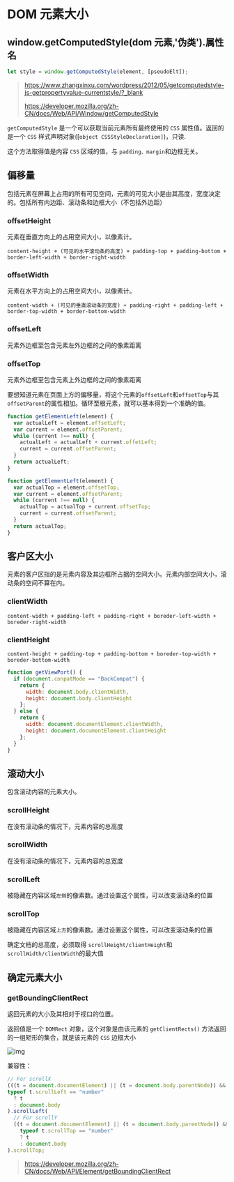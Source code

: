 # DOM 元素大小

## window.getComputedStyle(dom 元素,'伪类').属性名

```js
let style = window.getComputedStyle(element, [pseudoElt]);
```

> <https://www.zhangxinxu.com/wordpress/2012/05/getcomputedstyle-js-getpropertyvalue-currentstyle/?_blank>
>
> <https://developer.mozilla.org/zh-CN/docs/Web/API/Window/getComputedStyle>

`getComputedStyle` 是一个可以获取当前元素所有最终使用的 `CSS` 属性值。返回的是一个 `CSS` 样式声明对象([`object CSSStyleDeclaration]`)，只读.

这个方法取得值是内容 `CSS` 区域的值，与 `padding、margin`和边框无关。

## 偏移量

包括元素在屏幕上占用的所有可见空间，元素的可见大小是由其高度，宽度决定的。包括所有内边距、滚动条和边框大小（不包括外边距）

### offsetHeight

元素在垂直方向上的占用空间大小，以像素计。

`content-height + (可见的水平滚动条的高度) + padding-top + padding-bottom + border-left-width + border-right-width`

### offsetWidth

元素在水平方向上的占用空间大小，以像素计。

`content-width + (可见的垂直滚动条的宽度) + padding-right + padding-left + border-top-width + border-bottom-width`

### offsetLeft

元素外边框至包含元素左外边框的之间的像素距离

### offsetTop

元素外边框至包含元素上外边框的之间的像素距离

要想知道元素在页面上方的偏移量，将这个元素的`offsetLeft`和`offsetTop`与其`offsetParent`的属性相加。循环至根元素，就可以基本得到一个准确的值。

```js
function getElementLeft(element) {
  var actualLeft = element.offsetLeft;
  var current = element.offsetParent;
  while (current !== null) {
    actualLeft = actualLeft + current.offetLeft;
    current = current.offsetParent;
  }
  return actualLeft;
}
```

```js
function getElementLeft(element) {
  var actualTop = element.offsetTop;
  var current = element.offsetParent;
  while (current !== null) {
    actualTop = actualTop + current.offsetTop;
    current = current.offsetParent;
  }
  return actualTop;
}
```

## 客户区大小

元素的客户区指的是元素内容及其边框所占据的空间大小。元素内部空间大小，滚动条的空间不算在内。

### clientWidth

`content-width + padding-left + padding-right + boreder-left-width + boreder-right-width`

### clientHeight

`content-height + padding-top + padding-bottom + boreder-top-width + boreder-bottom-width`

```js
function getViewPort() {
  if (document.conpatMode == "BackCompat") {
    return {
      width: document.body.clientWidth,
      height: document.body.clientHeight
    };
  } else {
    return {
      width: document.documentElement.clientWidth,
      height: document.documentElement.clientHeight
    };
  }
}
```

## 滚动大小

包含滚动内容的元素大小。

### scrollHeight

在没有滚动条的情况下，元素内容的总高度

### scrollWidth

在没有滚动条的情况下，元素内容的总宽度

### scrollLeft

被隐藏在内容区域`左侧`的像素数。通过设置这个属性，可以改变滚动条的位置

### scrollTop

被隐藏在内容区域`上方`的像素数。通过设置这个属性，可以改变滚动条的位置

确定文档的总高度，必须取得 `scrollHeight/clientHeight`和 `scrollWidth/clientWidth`的最大值

## 确定元素大小

### getBoundingClientRect

返回元素的大小及其相对于视口的位置。

返回值是一个 `DOMRect` 对象，这个对象是由该元素的 `getClientRects()` 方法返回的一组矩形的集合，就是该元素的 `CSS` 边框大小

![img](https://mdn.mozillademos.org/files/15087/rect.png)

兼容性：

```js
// For scrollX
(((t = document.documentElement) || (t = document.body.parentNode)) &&
typeof t.scrollLeft == "number"
  ? t
  : document.body
).scrollLeft(
  // For scrollY
  ((t = document.documentElement) || (t = document.body.parentNode)) &&
    typeof t.scrollTop == "number"
    ? t
    : document.body
).scrollTop;
```

> <https://developer.mozilla.org/zh-CN/docs/Web/API/Element/getBoundingClientRect>
